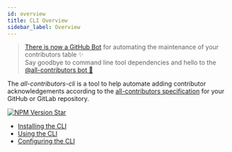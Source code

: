 ```yaml
---
id: overview
title: CLI Overview
sidebar_label: Overview
---
```


> [There is now a GitHub Bot](/docs/bot/overview) for automating the maintenance of your contributors table ✨<br />Say goodbye to command line tool dependencies and hello to the [@all-contributors bot 🤖](/docs/bot/overview)


The *all-contributors-cli* is a tool to help automate adding contributor acknowledgements according to the [all-contributors specification](/docs/specification) for your GitHub or GitLab repository.

<a href="https://www.npmjs.com/package/all-contributors-cli">
    <img src="https://img.shields.io/npm/v/all-contributors-cli.svg" alt="NPM Version" />
</a>
<a class="github-button" href="https://github.com/all-contributors/all-contributors-cli" data-icon="octicon-star" data-count-href="/all-contributors/all-contributors-cli/stargazers" data-show-count="true" data-count-aria-label="# stargazers on GitHub" aria-label="Star this project on GitHub" >Star</a>

- [Installing the CLI](/docs/cli/installation)
- [Using the CLI](/docs/cli/usage)
- [Configuring the CLI](/docs/cli/configuration)
